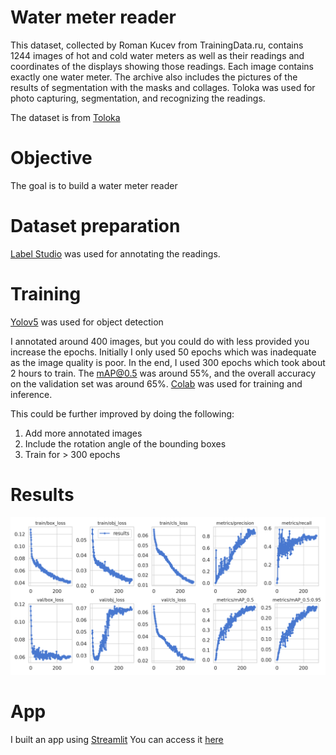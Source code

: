 # Water meter reader
This dataset, collected by Roman Kucev from TrainingData.ru, contains 1244 images of hot and cold water meters as well as their readings and coordinates of the displays showing those readings. Each image contains exactly one water meter. The archive also includes the pictures of the results of segmentation with the masks and collages. Toloka was used for photo capturing, segmentation, and recognizing the readings.

The dataset is from [Toloka](https://toloka.ai/datasets?utm_source=google&utm_medium=cpc&utm_campaign=Search_Worldwide_eng_Desktop_B2B_Requesters-main_toloka%7C15435064960&utm_content=k50id%7Ckwd-341876450090%7Ccid%7C15435064960%7Caid%7C565705955254%7Cgid%7C130065033053%7Cpos%7C%7Csrc%7Cg_%7Cdvc%7Cc%7Creg%7C9062010%7Crin%7C%7C&utm_term=toloka&gclid=Cj0KCQiAweaNBhDEARIsAJ5hwbf0LX0iOaJtNn5bKPNOe2zVcG7XrkCQFuJSeUn_8nYwQSvVUEejFngaAkKTEALw_wcB)

# Objective
The goal is to build a water meter reader

# Dataset preparation
[Label Studio](https://labelstud.io/) was used for annotating the readings.

# Training
[Yolov5](https://github.com/ultralytics/yolov5) was used for object detection

I annotated around 400 images, but you could do with less provided you increase the epochs. Initially I only used 50 epochs which was inadequate as the image quality is poor. In the end, I used 300 epochs which took about 2 hours to train.
The mAP@0.5 was around 55%, and the overall accuracy on the validation set was around 65%.
[Colab](https://colab.research.google.com/) was used for training and inference.

This could be further improved by doing the following:
1) Add more annotated images
2) Include the rotation angle of the bounding boxes
3) Train for > 300 epochs

# Results
![Training/Validation results](./assets/results.png)

# App
I built an app using [Streamlit](https://docs.streamlit.io/library/api-reference)
You can access it [here](https://share.streamlit.io/sl2902/kaggle/main/covid19/streamlit_app.py)

